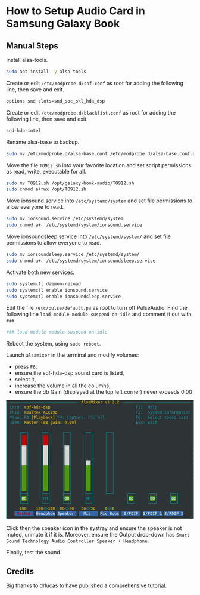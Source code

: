 # How to Setup Audio Card in Samsung Galaxy Book

## Manual Steps
Install alsa-tools.
```bash
sudo apt install -y alsa-tools
```

Create or edit `/etc/modprobe.d/sof.conf` as root for adding the following line, then save and exit.
```bash
options snd slots=snd_soc_skl_hda_dsp
```

Create or edit `/etc/modprobe.d/blacklist.conf` as root for adding the following line, then save and exit.
```bash
snd-hda-intel
```

Rename alsa-base to backup.
```bash
sudo mv /etc/modprobe.d/alsa-base.conf /etc/modprobe.d/alsa-base.conf.backup
```

Move the file `TO912.sh` into your favorite location and set script permissions as read, write, executable for all.
```bash
sudo mv TO912.sh /opt/galaxy-book-audio/TO912.sh
sudo chmod a+rwx /opt/TO912.sh
```

Move ionsound.service into `/etc/systemd/system` and set file permissions to allow everyone to read.
```bash
sudo mv ionsound.service /etc/systemd/system
sudo chmod a+r /etc/systemd/system/ionsound.service
```

Move ionsoundsleep.service into `/etc/systemd/system/` and set file permissions to allow everyone to read.
```bash
sudo mv ionsoundsleep.service /etc/systemd/system/
sudo chmod a+r /etc/systemd/system/ionsoundsleep.service
```

Activate both new services.
```bash
sudo systemctl daemon-reload
sudo systemctl enable ionsound.service
sudo systemctl enable ionsoundsleep.service
```

Edit the file `/etc/pulse/default.pa` as root to turn off PulseAudio. Find the following line `load-module module-suspend-on-idle` and comment it out with `###`.
```bash
### load-module module-suspend-on-idle
```

Reboot the system, using `sudo reboot`.

Launch `alsamixer` in the terminal and modify volumes:
- press `F6`,
- ensure the sof-hda-dsp sound card is listed,
- select it,
- increase the volume in all the columns,
- ensure the db Gain (displayed at the top left corner) never exceeds 0.00

![AlsaMixer example](alsamixer-screen.png "AlsaMixer example")

Click then the speaker icon in the systray and ensure the speaker is not muted, unmute it if it is. Moreover, ensure the Output drop-down has `Smart Sound Technology Audio Controller Speaker + Headphone`.

Finally, test the sound.

## Credits
Big thanks to drlucas to have published a comprehensive [tutorial](https://forum.manjaro.org/t/howto-set-up-the-audio-card-in-samsung-galaxy-book/37090).
